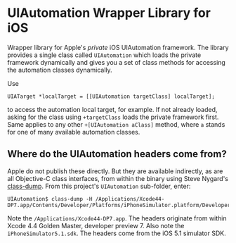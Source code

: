 # UIAutomation Wrapper Library for iOS

Wrapper library for Apple's _private_ iOS UIAutomation framework. The library provides a single class called `UIAutomation` which loads the private framework dynamically and gives you a set of class methods for accessing the automation classes dynamically.

Use

```objc
UIATarget *localTarget = [[UIAutomation targetClass] localTarget];
```

to access the automation local target, for example. If not already loaded, asking for the class using `+targetClass` loads the private framework first. Same applies to any other `+[UIAutomation aClass]` method, where `a` stands for one of many available automation classes.

## Where do the UIAutomation headers come from?

Apple do not publish these directly. But they are available indirectly, as are all Objective-C class interfaces, from within the binary using Steve Nygard's [class-dump](http://www.codethecode.com/projects/class-dump/). From this project's `UIAutomation` sub-folder, enter:

	UIAutomation$ class-dump -H /Applications/Xcode44-DP7.app/Contents/Developer/Platforms/iPhoneSimulator.platform/Developer/SDKs/iPhoneSimulator5.1.sdk/Developer/Library/PrivateFrameworks/UIAutomation.framework

Note the `/Applications/Xcode44-DP7.app`. The headers originate from within Xcode 4.4 Golden Master, developer preview 7. Also note the `iPhoneSimulator5.1.sdk`. The headers come from the iOS 5.1 simulator SDK.

